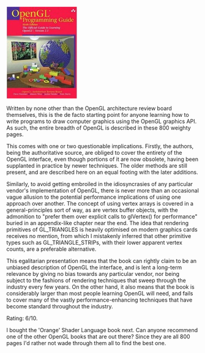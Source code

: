 <!--
.. title: OpenGL Programming Guide, 6th ed.
.. slug: opengl-programming-guide-6th-ed
.. date: 2008-11-03 18:48:55-06:00
.. tags: Books,Software,Graphics
.. category: Books
.. link: 
.. description: 
.. type: text
-->


![](/files/2008/10/opengl-programming-guide.jpg "opengl-programming-guide")

Written by none other
than the OpenGL architecture review board themselves, this is the de
facto starting point for anyone learning how to write programs to draw
computer graphics using the OpenGL graphics API. As such, the entire
breadth of OpenGL is described in these 800 weighty pages.

This comes with one or two questionable implications. Firstly, the
authors, being the authoritative source, are obliged to cover the
entirety of the OpenGL interface, even though portions of it are now
obsolete, having been supplanted in practice by newer techniques. The
older methods are still present, and are described here on an equal
footing with the later additions.

Similarly, to avoid getting embroiled in the idiosyncrasies of any
particular vendor's implementation of OpenGL, there is never more than
an occasional vague allusion to the potential performance implications
of using one approach over another. The concept of using vertex arrays
is covered in a general-principles sort of way, as are vertex buffer
objects, with the admonition to "prefer them over explicit calls to
glVertex() for performance" buried in an appendix-like chapter near the
end. The idea that rendering primitives of GL\_TRIANGLES is heavily
optimised on modern graphics cards receives no mention, from which I
mistakenly inferred that other primitive types such as
GL\_TRIANGLE\_STRIPs, with their lower apparent vertex counts, are a
preferable alternative.

This egalitarian presentation means that the book can rightly claim to
be an unbiased description of OpenGL the interface, and is lent a
long-term relevance by giving no bias towards any particular vendor, nor
being subject to the fashions of rendering techniques that sweep through
the industry every few years. On the other hand, it also means that the
book is considerably larger than most people learning OpenGL will need,
and fails to cover many of the vastly performance-enhancing techniques
that have become standard throughout the industry.

Rating: 6/10.

I bought the 'Orange' Shader Language book next. Can anyone recommend
one of the other OpenGL books that are out there? Since they are all 800
pages I'd rather not wade through them all to find the best one.